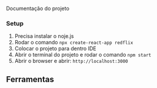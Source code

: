 Documentação do projeto

### Setup

1. Precisa instalar o noje.js
2. Rodar o comando `npx create-react-app redflix`
3. Colocar o projeto para dentro IDE
4. Abrir o terminal do projeto e rodar o comando `npm start`
5. Abrir o browser e abrir: `http://localhost:3000`

## Ferramentas
